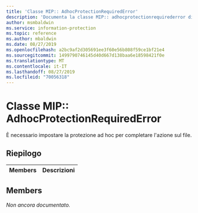 ```yaml
---
title: 'Classe MIP:: AdhocProtectionRequiredError'
description: 'Documenta la classe MIP:: adhocprotectionrequirederror di Microsoft Information Protection (MIP) SDK.'
author: msmbaldwin
ms.service: information-protection
ms.topic: reference
ms.author: mbaldwin
ms.date: 08/27/2019
ms.openlocfilehash: a2bc9af2d305691ee3f60e56b808f59ce1bf21e4
ms.sourcegitcommit: 1499790746145d40d667d138baa6e18598421f0e
ms.translationtype: MT
ms.contentlocale: it-IT
ms.lasthandoff: 08/27/2019
ms.locfileid: "70056318"
---
```

# <a name="class-mipadhocprotectionrequirederror"></a>Classe MIP:: AdhocProtectionRequiredError 
È necessario impostare la protezione ad hoc per completare l'azione sul file.
  
## <a name="summary"></a>Riepilogo
 Members                        | Descrizioni                                
--------------------------------|---------------------------------------------
  
## <a name="members"></a>Members
_Non ancora documentato._
